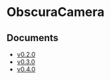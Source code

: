 # ObscuraCamera

## Documents
* [v0.2.0](https://yabby1997.github.io/Obscura/0.2.0/documentation/obscura/)
* [v0.3.0](https://yabby1997.github.io/Obscura/0.3.0/documentation/obscura/)
* [v0.4.0](https://yabby1997.github.io/Obscura/0.4.0/documentation/obscura/)
